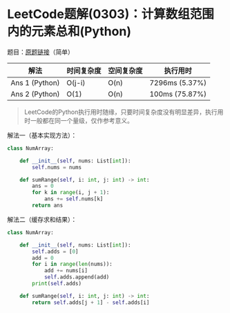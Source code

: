 # LeetCode题解(0303)：计算数组范围内的元素总和(Python)

题目：[原题链接](https://leetcode-cn.com/problems/range-sum-query-immutable/)（简单）

| 解法           | 时间复杂度 | 空间复杂度 | 执行用时       |
| -------------- | ---------- | ---------- | -------------- |
| Ans 1 (Python) | O(j-i)     | O(n)       | 7296ms (5.37%) |
| Ans 2 (Python) | O(1)       | O(n)       | 100ms (75.87%) |

>  LeetCode的Python执行用时随缘，只要时间复杂度没有明显差异，执行用时一般都在同一个量级，仅作参考意义。

解法一（基本实现方法）：

```python
class NumArray:

    def __init__(self, nums: List[int]):
        self.nums = nums

    def sumRange(self, i: int, j: int) -> int:
        ans = 0
        for k in range(i, j + 1):
            ans += self.nums[k]
        return ans
```

解法二（缓存求和结果）：

```python
class NumArray:

    def __init__(self, nums: List[int]):
        self.adds = [0]
        add = 0
        for i in range(len(nums)):
            add += nums[i]
            self.adds.append(add)
        print(self.adds)

    def sumRange(self, i: int, j: int) -> int:
        return self.adds[j + 1] - self.adds[i]
```